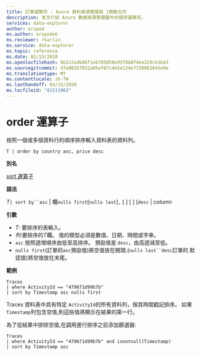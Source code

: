 ```yaml
---
title: 訂單運算符 - Azure 資料資源管理員 |微軟文件
description: 本文介紹 Azure 數據資源管理器中的順序運算符。
services: data-explorer
author: orspod
ms.author: orspodek
ms.reviewer: rkarlin
ms.service: data-explorer
ms.topic: reference
ms.date: 02/13/2020
ms.openlocfilehash: 9e2c2adb86f1eb705856e95f8b8f4ee329cb3b43
ms.sourcegitcommit: 47a002b7032a05ef67c4e5e12de7720062645e9e
ms.translationtype: MT
ms.contentlocale: zh-TW
ms.lasthandoff: 04/15/2020
ms.locfileid: "81511963"
---
```

# <a name="order-operator"></a>order 運算子 

按照一個或多個資料行的順序排序輸入資料表的資料列。

```kusto
T | order by country asc, price desc
```

**別名**

[sort 運算子](sortoperator.md)

**語法**

*T*`| sort by``asc` | 欄`nulls first`[`nulls last`]`,` [ ] [ ] [`desc` | *column*

**引數**

* *T*: 要排序的表輸入。
* *列*:要排序的*T*欄。 值的類型必須是數值、日期、時間或字串。
* `asc` 按照遞增順序由低至高排序。 預設值是 `desc`，由高遞減至低。
* `nulls first`(訂單的`asc`預設值)將空值放在開頭,(`nulls last``desc`訂單的 默認值)將空值放在末尾。

**範例**

```kusto
Traces
| where ActivityId == "479671d99b7b"
| sort by Timestamp asc nulls first
```

Traces 資料表中具有特定 `ActivityId`的所有資料列，按其時間戳記排序。 如果`Timestamp`列包含空值,則這些值將顯示在結果的第一行。

為了從結果中排除空值,在調用進行排序之前添加篩選器:

```kusto
Traces
| where ActivityId == "479671d99b7b" and isnotnull(Timestamp)
| sort by Timestamp asc
```